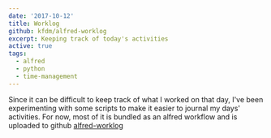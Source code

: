 ```yaml
---
date: '2017-10-12'
title: Worklog
github: kfdm/alfred-worklog
excerpt: Keeping track of today's activities
active: true
tags:
  - alfred
  - python
  - time-management
---
```


Since it can be difficult to keep track of what I worked on that day, I've been experimenting with some scripts to make it easier to journal my days' activities. For now, most of it is bundled as an alfred workflow and is uploaded to github [alfred-worklog]

[alfred-worklog]: https://github.com/kfdm/alfred-worklog
